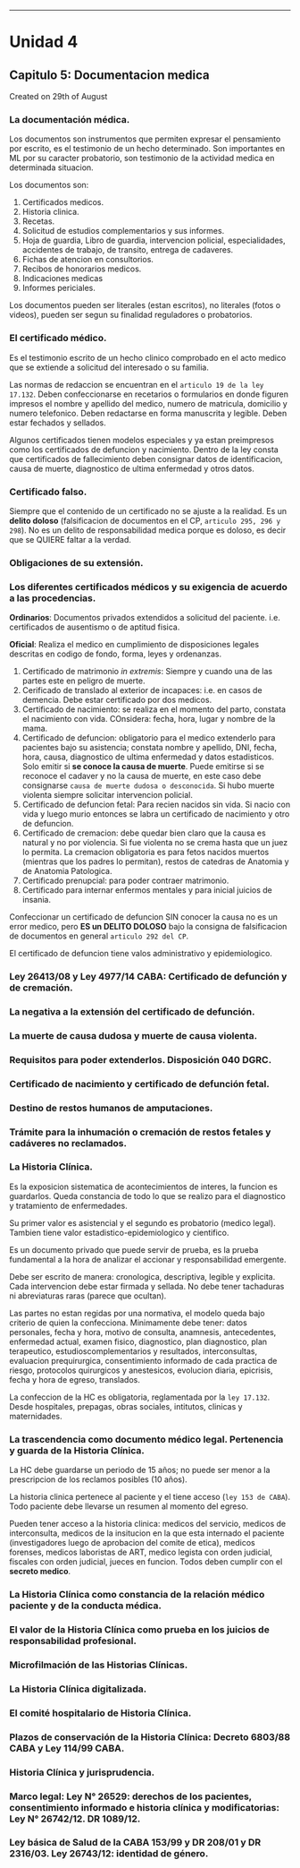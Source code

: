 - - -
# Unidad 4
## Capitulo 5: Documentacion medica
Created on 29th of August

### La documentación médica.

Los documentos son instrumentos que permiten expresar el pensamiento por escrito, es el testimonio de un hecho determinado. Son importantes en ML por su caracter probatorio, son testimonio de la actividad medica en determinada situacion.

Los documentos son:

1. Certificados medicos.
2. Historia clinica.
3. Recetas.
4. Solicitud de estudios complementarios y sus informes.
5. Hoja de guardia, Libro de guardia, intervencion policial, especialidades, accidentes de trabajo, de transito, entrega de cadaveres.
6. Fichas de atencion en consultorios.
7. Recibos de honorarios medicos.
8. Indicaciones medicas
9. Informes periciales.

Los documentos pueden ser literales (estan escritos), no literales (fotos o videos), pueden ser segun su finalidad reguladores o probatorios.

### El certificado médico.

Es el testimonio escrito de un hecho clinico comprobado en el acto medico que se extiende a solicitud del interesado o su familia.

Las normas de redaccion se encuentran en el `articulo 19 de la ley 17.132`. Deben confeccionarse en recetarios o formularios en donde figuren impresos el nombre y apellido del medico, numero de matricula, domicilio y numero telefonico. Deben redactarse en forma manuscrita y legible. Deben estar fechados y sellados.

Algunos certificados tienen modelos especiales y ya estan preimpresos como los certificados de defuncion y nacimiento. Dentro de la ley consta que certificados de fallecimiento deben consignar datos de identificacion, causa de muerte, diagnostico de ultima enfermedad y otros datos.

### Certificado falso.

Siempre que el contenido de un certificado no se ajuste a la realidad. Es un **delito doloso** (falsificacion de documentos en el CP, `articulo 295, 296 y 298`). No es un delito de responsabilidad medica porque es doloso, es decir que se QUIERE faltar a la verdad.

### Obligaciones de su extensión.

### Los diferentes certificados médicos y su exigencia de acuerdo a las procedencias.

**Ordinarios**: Documentos privados extendidos a solicitud del paciente. i.e. certificados de ausentismo o de aptitud fisica.

**Oficial**: Realiza el medico en cumplimiento de disposiciones legales descritas en codigo de fondo, forma, leyes y ordenanzas.

1. Certificado de matrimonio *in extremis*: Siempre y cuando una de las partes este en peligro de muerte.
2. Cerificado de translado al exterior de incapaces: i.e. en casos de demencia. Debe estar certificado por dos medicos.
3. Certificado de nacimiento: se realiza en el momento del parto, constata el nacimiento con vida. COnsidera: fecha, hora, lugar y nombre de la mama.
4. Certificado de defuncion: obligatorio para el medico extenderlo para pacientes bajo su asistencia; constata nombre y apellido, DNI, fecha, hora, causa, diagnostico de ultima enfermedad y datos estadisticos. Solo emitir si **se conoce la causa de muerte**. Puede emitirse si se reconoce el cadaver y no la causa de muerte, en este caso debe consignarse `causa de muerte dudosa o desconocida`. Si hubo muerte violenta siempre solicitar intervencion policial.
5. Certificado de defuncion fetal: Para recien nacidos sin vida. Si nacio con vida y luego murio entonces se labra un certificado de nacimiento y otro de defuncion.
6. Certificado de cremacion: debe quedar bien claro que la causa es natural y no por violencia. Si fue violenta no se crema hasta que un juez lo permita. La cremacion obligatoria es para fetos nacidos muertos (mientras que los padres lo permitan), restos de catedras de Anatomia y de Anatomia Patologica.
7. Certificado prenupcial: para poder contraer matrimonio.
8. Certificado para internar enfermos mentales y para inicial juicios de insania.

Confeccionar un certificado de defuncion SIN conocer la causa no es un error medico, pero **ES un  DELITO DOLOSO** bajo la consigna de falsificacion de documentos en general `articulo 292 del CP`.

El certificado de defuncion tiene valos administrativo y epidemiologico.

### Ley 26413/08 y Ley 4977/14 CABA: Certificado de defunción y de cremación.
### La negativa a la extensión del certificado de defunción.

### La muerte de causa dudosa y muerte de causa violenta.



### Requisitos para poder extenderlos. Disposición 040 DGRC.


### Certificado de nacimiento y certificado de defunción fetal.
### Destino de restos humanos de amputaciones.
### Trámite para la inhumación o cremación de restos fetales y cadáveres no reclamados.

### La Historia Clínica.

Es la exposicion sistematica de acontecimientos de interes, la funcion es guardarlos. Queda constancia de todo lo que se realizo para el diagnostico y tratamiento de enfermedades.

Su primer valor es asistencial y el segundo es probatorio (medico legal). Tambien tiene valor estadistico-epidemiologico y cientifico.

Es un documento privado que puede servir de prueba, es la prueba fundamental a la hora de analizar el accionar y responsabilidad emergente.

Debe ser escrito de manera: cronologica, descriptiva, legible y explicita. Cada intervencion debe estar firmada y sellada. No debe tener tachaduras ni abreviaturas raras (parece que ocultan).

Las partes no estan regidas por una normativa, el modelo queda bajo criterio de quien la confecciona. Minimamente debe tener: datos personales, fecha y hora, motivo de consulta, anamnesis, antecedentes, enfermedad actual, examen fisico, diagnostico, plan diagnostico, plan terapeutico, estudioscomplementarios y resultados, interconsultas, evaluacion prequirurgica, consentimiento informado de cada practica de riesgo, protocolos quirurgicos y anestesicos, evolucion diaria, epicrisis, fecha y hora de egreso, translados.

La confeccion de la HC es obligatoria, reglamentada por la `ley 17.132`. Desde hospitales, prepagas, obras sociales, intitutos, clinicas y maternidades.

### La trascendencia como documento médico legal. Pertenencia y guarda de la Historia Clínica.

La HC debe guardarse un periodo de 15 años; no puede ser menor a la prescripcion de los reclamos posibles (10 años).

La historia clinica pertenece al paciente y el tiene acceso (`ley 153 de CABA`). Todo paciente debe llevarse un resumen al momento del egreso.

Pueden tener acceso a la historia clinica: medicos del servicio, medicos de interconsulta, medicos de la insitucion en la que esta internado el paciente (investigadores luego de aprobacion del comite de etica), medicos forenses, medicos laboristas de ART, medico legista con orden judicial, fiscales con orden judicial, jueces en funcion. Todos deben cumplir con el **secreto medico**.

### La Historia Clínica como constancia de la relación médico paciente y de la conducta médica.

### El valor de la Historia Clínica como prueba en los juicios de responsabilidad profesional.

### Microfilmación de las Historias Clínicas.

### La Historia Clínica digitalizada.

### El comité hospitalario de Historia Clínica.

### Plazos de conservación de la Historia Clínica: Decreto 6803/88 CABA y Ley 114/99 CABA.

### Historia Clínica y jurisprudencia.

### Marco legal: Ley N° 26529: derechos de los pacientes, consentimiento informado e historia clínica y modificatorias: Ley N° 26742/12. DR 1089/12.

### Ley básica de Salud de la CABA 153/99 y DR 208/01 y DR 2316/03. Ley 26743/12: identidad de género.
